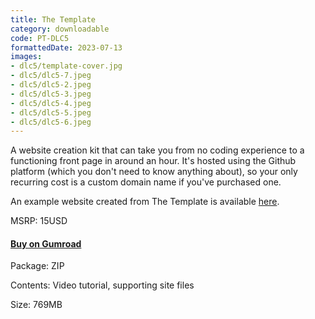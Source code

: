 ```yaml
---
title: The Template
category: downloadable
code: PT-DLC5
formattedDate: 2023-07-13
images:
- dlc5/template-cover.jpg
- dlc5/dlc5-7.jpeg
- dlc5/dlc5-2.jpeg
- dlc5/dlc5-3.jpeg
- dlc5/dlc5-4.jpeg
- dlc5/dlc5-5.jpeg
- dlc5/dlc5-6.jpeg
---
```


A website creation kit that can take you from no coding experience to a functioning front page in around an hour. It's hosted using the Github platform (which you don't need to know anything about), so your only recurring cost is a custom domain name if you've purchased one.

An example website created from The Template is available [here](https://dlc5example.pedestriantactics.com).

MSRP: 15USD

#### [Buy on Gumroad](https://pedestriantactics.gumroad.com/l/PT-DLC5)

<div class="details">

Package: ZIP

Contents: Video tutorial, supporting site files

Size: 769MB

</div>